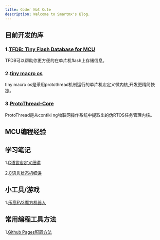 ```yaml
---
title: Coder Not Cute
description: Welcome to Smartmx's Blog.
---
```


## 目前开发的库  

### 1.[TFDB: Tiny Flash Database for MCU](https://blog.maxiang.vip/TFDB/)  

TFDB可以帮助你更方便的在单片机flash上存储信息。  

### 2.[tiny macro os](https://blog.maxiang.vip/tiny-macro-os/)

tiny macro os是采用protothread机制运行的单片机宏定义微内核,开发更精简快捷。  

### 3.[ProtoThread-Core](https://blog.maxiang.vip/ProtoThread-Core/)

ProtoThread是从contiki ng物联网操作系统中提取出的伪RTOS任务管理内核。

## MCU编程经验  

## 学习笔记

1.[C语言宏定义细讲](code-skills/20170727_c_define.md)

2.[C语言状态机细讲](code-skills/20170728_FSM.md)

## 小工具/游戏

1.[乐高EV3魔方机器人](https://blog.maxiang.vip/CubeSpinner/)

## 常用编程工具方法

1.[Github Pages配置方法](code-tools/GithubPageCfg.md)  
